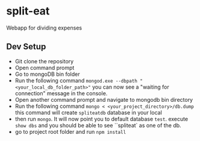 # split-eat
Webapp for dividing expenses

## Dev Setup

* Git clone the repository
* Open command prompt
* Go to mongoDB bin folder
* Run the following command
`mongod.exe --dbpath "<your_local_db_folder_path>"`
you can now see a "waiting for connection" message in the console.
* Open another command prompt and navigate to mongodb bin directory
* Run the following command
`mongo < <your_project_directory>/db.dump`
this command will create `spliteatdb` database in your local
* then run
`mongo`. It will now point you to default database `test`. execute `show dbs`
and you should be able to see ``spliteat` as one of the db.
 * go to project root folder and run `npm install`